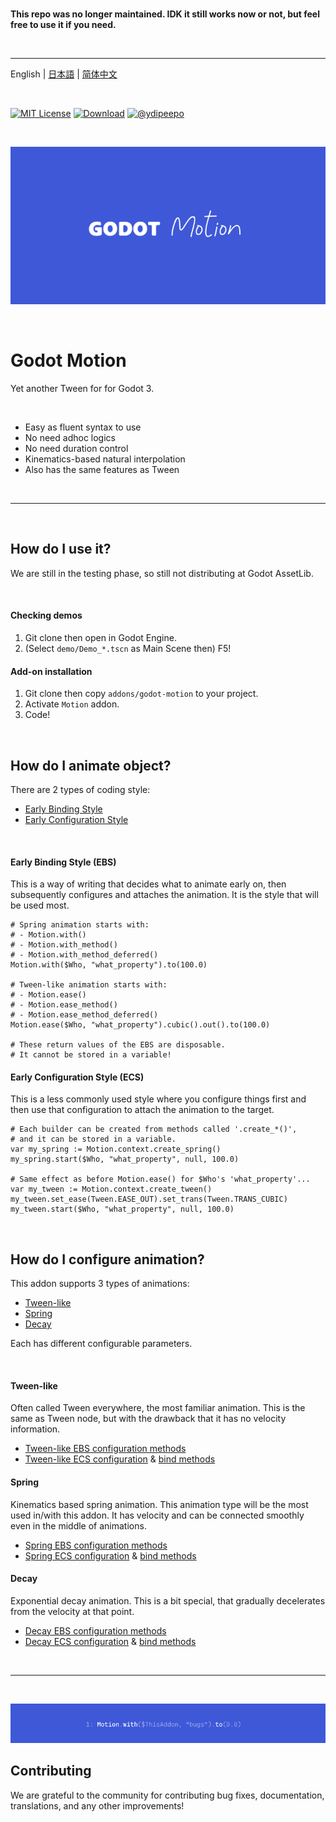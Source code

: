<br />

<strong>This repo was no longer maintained. IDK it still works now or not, but feel free to use it if you need.</strong>

<br />

---

English | [日本語](https://github.com/ydipeepo/godot-motion/blob/main/README_jp.md) | [简体中文](https://github.com/ydipeepo/godot-motion/blob/main/README_zh.md)

<br />

[![MIT License](https://img.shields.io/badge/License-MIT-25B3A0?style=flat-square)](https://github.com/ydipeepo/godot-motion/blob/main/LICENSE.md)
[![Download](https://img.shields.io/badge/Download-1.0.0-DA1160?style=flat-square)](https://github.com/ydipeepo/godot-motion/releases/tag/stable)
[![@ydipeepo](https://img.shields.io/badge/@ydipeepo-1DA1F2?style=flat-square&logo=twitter&logoColor=white)](https://twitter.com/ydipeepo)

<br />

![Motion](https://raw.githubusercontent.com/ydipeepo/godot-motion/main/header.png)

<br />

# Godot Motion

Yet another Tween for for Godot 3.

<br />

* Easy as fluent syntax to use
* No need adhoc logics
* No need duration control
* Kinematics-based natural interpolation
* Also has the same features as Tween

<br />

---

<br />

## How do I use it?

We are still in the testing phase, so still not distributing at Godot AssetLib.

<br />

#### Checking demos

1. Git clone then open in Godot Engine.
2. (Select `demo/Demo_*.tscn` as Main Scene then) F5!

#### Add-on installation

1. Git clone then copy `addons/godot-motion` to your project.
2. Activate `Motion` addon.
3. Code!

<br />

## How do I animate object?

There are 2 types of coding style:

- [Early Binding Style](#early-binding-style-ebs)
- [Early Configuration Style](#early-configuration-style-ecs)

<br />

#### Early Binding Style (EBS)

This is a way of writing that decides what to animate early on,
then subsequently configures and attaches the animation.
It is the style that will be used most.

```GDScript
# Spring animation starts with:
# - Motion.with()
# - Motion.with_method()
# - Motion.with_method_deferred()
Motion.with($Who, "what_property").to(100.0)

# Tween-like animation starts with:
# - Motion.ease()
# - Motion.ease_method()
# - Motion.ease_method_deferred()
Motion.ease($Who, "what_property").cubic().out().to(100.0)

# These return values of the EBS are disposable.
# It cannot be stored in a variable!
```

#### Early Configuration Style (ECS)

This is a less commonly used style where you configure things first and
then use that configuration to attach the animation to the target.

```GDScript
# Each builder can be created from methods called '.create_*()',
# and it can be stored in a variable.
var my_spring := Motion.context.create_spring()
my_spring.start($Who, "what_property", null, 100.0)

# Same effect as before Motion.ease() for $Who's 'what_property'...
var my_tween := Motion.context.create_tween()
my_tween.set_ease(Tween.EASE_OUT).set_trans(Tween.TRANS_CUBIC)
my_tween.start($Who, "what_property", null, 100.0)
```

<br />

## How do I configure animation?

This addon supports 3 types of animations:

- [Tween-like](#tween-like)
- [Spring](#spring)
- [Decay](#decay)

Each has different configurable parameters.

<br />

#### Tween-like

Often called Tween everywhere, the most familiar animation. This is the same as Tween node,
but with the drawback that it has no velocity information.

* [Tween-like EBS configuration methods](https://github.com/ydipeepo/godot-motion/blob/main/addons/godot-motion/expression/EaseMotionExpression.gd)
* [Tween-like ECS configuration](https://github.com/ydipeepo/godot-motion/blob/main/addons/godot-motion/builder/TweenMotionBuilder.gd) & [bind methods](https://github.com/ydipeepo/godot-motion/blob/main/addons/godot-motion/builder/MotionBuilder.gd)

#### Spring

Kinematics based spring animation. This animation type will be the most used in/with this addon.
It has velocity and can be connected smoothly even in the middle of animations.

* [Spring EBS configuration methods](https://github.com/ydipeepo/godot-motion/blob/main/addons/godot-motion/expression/WithMotionExpression.gd)
* [Spring ECS configuration](https://github.com/ydipeepo/godot-motion/blob/main/addons/godot-motion/builder/SpringMotionBuilder.gd) & [bind methods](https://github.com/ydipeepo/godot-motion/blob/main/addons/godot-motion/builder/MotionBuilder.gd)

#### Decay

Exponential decay animation. This is a bit special, that gradually decelerates from the velocity at that point.

* [Decay EBS configuration methods](https://github.com/ydipeepo/godot-motion/blob/main/addons/godot-motion/expression/StopMotionExpression.gd)
* [Decay ECS configuration](https://github.com/ydipeepo/godot-motion/blob/main/addons/godot-motion/builder/DecayMotionBuilder.gd) & [bind methods](https://github.com/ydipeepo/godot-motion/blob/main/addons/godot-motion/builder/MotionBuilder.gd)

<br />

---

<br />

![More contribution is needed!](https://raw.githubusercontent.com/ydipeepo/godot-motion/main/footer.png)

## Contributing

We are grateful to the community for contributing bug fixes, documentation, translations, and any other improvements!


